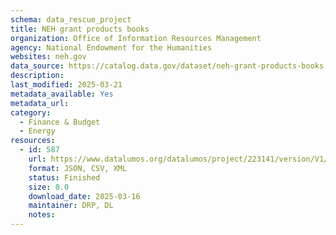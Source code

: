 ```yaml
---
schema: data_rescue_project 
title: NEH grant products books
organization: Office of Information Resources Management
agency: National Endowment for the Humanities
websites: neh.gov
data_source: https://catalog.data.gov/dataset/neh-grant-products-books
description: 
last_modified: 2025-03-21
metadata_available: Yes
metadata_url: 
category:
  - Finance & Budget 
  - Energy 
resources:
  - id: 587
    url: https://www.datalumos.org/datalumos/project/223141/version/V1/view
    format: JSON, CSV, XML
    status: Finished
    size: 0.0
    download_date: 2025-03-16
    maintainer: DRP, DL
    notes: 
---
```

